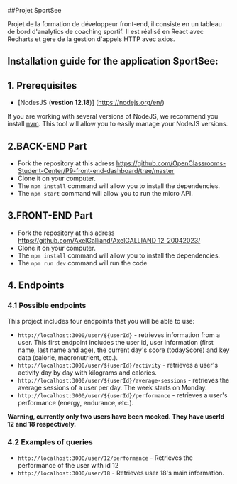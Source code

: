 ##Projet SportSee

Projet de la formation de développeur front-end, il consiste en un tableau de bord d'analytics de coaching sportif. Il est réalisé en React avec Recharts et gère de la gestion d'appels HTTP avec axios. 


## Installation guide for the application SportSee:

## 1. Prerequisites

- [NodesJS (**vestion 12.18**)] (https://nodejs.org/en/)

If you are working with several versions of NodeJS, we recommend you install [nvm](https://github.com/nvm-sh/nvm). This tool will allow you to easily manage your NodeJS versions.


## 2.BACK-END Part

- Fork the repository at this adress https://github.com/OpenClassrooms-Student-Center/P9-front-end-dashboard/tree/master
- Clone it on your computer.
- The `npm install` command will allow you to install the dependencies.
- The `npm start` command will allow you to run the micro API.

## 3.FRONT-END Part

- Fork the repository at this adress https://github.com/AxelGalliand/AxelGALLIAND_12_20042023/
- Clone it on your computer.
- The `npm install` command will allow you to install the dependencies.
- The `npm run dev` command will run the code

## 4. Endpoints

### 4.1 Possible endpoints

This project includes four endpoints that you will be able to use: 

- `http://localhost:3000/user/${userId}` - retrieves information from a user. This first endpoint includes the user id, user information (first name, last name and age), the current day's score (todayScore) and key data (calorie, macronutrient, etc.).
- `http://localhost:3000/user/${userId}/activity` - retrieves a user's activity day by day with kilograms and calories.
- `http://localhost:3000/user/${userId}/average-sessions` - retrieves the average sessions of a user per day. The week starts on Monday.
- `http://localhost:3000/user/${userId}/performance` - retrieves a user's performance (energy, endurance, etc.).


**Warning, currently only two users have been mocked. They have userId 12 and 18 respectively.**

### 4.2 Examples of queries

- `http://localhost:3000/user/12/performance` - Retrieves the performance of the user with id 12
- `http://localhost:3000/user/18` - Retrieves user 18's main information.

